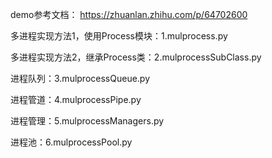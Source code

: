 demo参考文档：
https://zhuanlan.zhihu.com/p/64702600


多进程实现方法1，使用Process模块：1.mulprocess.py

多进程实现方法2，继承Process类：2.mulprocessSubClass.py

进程队列：3.mulprocessQueue.py

进程管道：4.mulprocessPipe.py

进程管理：5.mulprocessManagers.py

进程池：6.mulprocessPool.py
